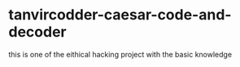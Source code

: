 # tanvircodder-caesar-code-and-decoder
this is one of the eithical hacking project with
the basic knowledge
